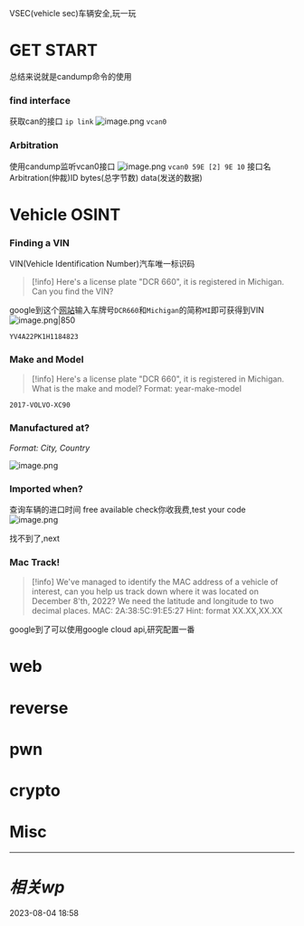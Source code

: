 VSEC(vehicle sec)车辆安全,玩一玩
# GET START
总结来说就是candump命令的使用
### find interface
获取can的接口
`ip link`
![image.png](https://gitee.com/leiye87/typora_picture/raw/master/20230804200153.png)
`vcan0`
### Arbitration
使用candump监听vcan0接口
![image.png](https://gitee.com/leiye87/typora_picture/raw/master/20230804200323.png)
`vcan0 59E [2] 9E 10`
接口名 Arbitration(仲裁)ID bytes(总字节数) data(发送的数据)

# Vehicle OSINT
### Finding a VIN
VIN(Vehicle Identification Number)汽车唯一标识码
>[!info]
>Here's a license plate "DCR 660", it is registered in Michigan. Can you find the VIN?

google到这个[网站](https://vincheck.info/license-plate-search.php?error=e1008)输入车牌号`DCR660`和`Michigan`的简称`MI`即可获得到VIN
![image.png|850](https://gitee.com/leiye87/typora_picture/raw/master/20230804203742.png)

`YV4A22PK1H1184823`
### Make and Model
>[!info]
>Here's a license plate "DCR 660", it is registered in Michigan. What is the make and model?
Format: year-make-model

`2017-VOLVO-XC90`

### Manufactured at?
*Format: City, Country*

![image.png](https://gitee.com/leiye87/typora_picture/raw/master/20230804205919.png)

### Imported when?
查询车辆的进口时间
free available check你收我费,test your code
![image.png](https://gitee.com/leiye87/typora_picture/raw/master/20230804220227.png)

找不到了,next

### Mac Track!
>[!info]
>We've managed to identify the MAC address of a vehicle of interest, can you help us track down where it was located on December 8'th, 2022? We need the latitude and longitude to two decimal places.
MAC: 2A:38:5C:91:E5:27
Hint: format XX.XX,XX.XX

google到了可以使用google cloud api,研究配置一番

# web

# reverse

# pwn

# crypto

# Misc


---
# *相关wp*




2023-08-04   18:58